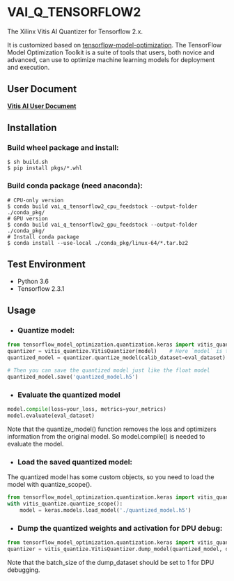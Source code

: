 # **VAI_Q_TENSORFLOW2**

The Xilinx Vitis AI Quantizer for Tensorflow 2.x. 

It is customized based on [tensorflow-model-optimization](https://github.com/tensorflow/model-optimization).
The TensorFlow Model Optimization Toolkit is a suite of tools that users, both novice and advanced, can use to optimize machine learning models for deployment and execution.

## User Document

[**Vitis AI User Document**](https://www.xilinx.com/products/design-tools/vitis/vitis-ai.html#documentation)

## Installation

### Build wheel package and install:
```
$ sh build.sh
$ pip install pkgs/*.whl
```

### Build conda package (need anaconda):
```
# CPU-only version
$ conda build vai_q_tensorflow2_cpu_feedstock --output-folder ./conda_pkg/
# GPU version
$ conda build vai_q_tensorflow2_gpu_feedstock --output-folder ./conda_pkg/
# Install conda package
$ conda install --use-local ./conda_pkg/linux-64/*.tar.bz2
```

## Test Environment


* Python 3.6 
* Tensorflow 2.3.1 

## Usage

* ### Quantize model: 

```python
from tensorflow_model_optimization.quantization.keras import vitis_quantize
quantizer = vitis_quantize.VitisQuantizer(model)    # Here `model` is the created or loaded float model
quantized_model = quantizer.quantize_model(calib_dataset=eval_dataset)      # Here `eval_dataset` is the representative dataset for calibration, you can also use train_dataset

# Then you can save the quantized model just like the float model
quantized_model.save('quantized_model.h5')
```

* ### Evaluate the quantized model 

```python
model.compile(loss=your_loss, metrics=your_metrics)
model.evaluate(eval_dataset)
```

Note that the quantize_model() function removes the loss and optimizers information from the original model. So model.compile() is needed to evaluate the model.

* ### Load the saved quantized model: 

The quantized model has some custom objects, so you need to load the model with quantize_scope().

```python
from tensorflow_model_optimization.quantization.keras import vitis_quantize
with vitis_quantize.quantize_scope():
    model = keras.models.load_model('./quantized_model.h5')
```

* ### Dump the quantized weights and activation for DPU debug: 

```python
from tensorflow_model_optimization.quantization.keras import vitis_quantize
quantizer = vitis_quantize.VitisQuantizer.dump_model(quantized_model, dump_dataset, dump_output_dir)
```

Note that the batch_size of the dump_dataset should be set to 1 for DPU debugging.
